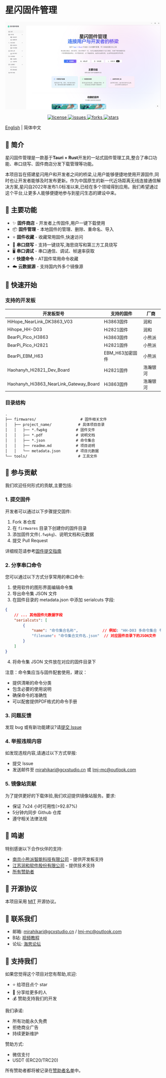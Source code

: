 # 星闪固件管理

<p align="center">
    <img src="https://raw.githubusercontent.com/MiraHikari/nearlink-firmwares/main/docs/1.png" alt="星闪固件管理"/>
</p>

<p align="center">
  <a href="https://github.com/MiraHikari/nearlink-firmwares/blob/main/LICENSE">
    <img src="https://img.shields.io/github/license/MiraHikari/nearlink-firmwares" alt="license"/>
  </a>
  <a href="https://github.com/MiraHikari/nearlink-firmwares/issues">
    <img src="https://img.shields.io/github/issues/MiraHikari/nearlink-firmwares" alt="issues"/>
  </a>
  <a href="https://github.com/MiraHikari/nearlink-firmwares/network/members">
    <img src="https://img.shields.io/github/forks/MiraHikari/nearlink-firmwares" alt="forks"/>
  </a>
  <a href="https://github.com/MiraHikari/nearlink-firmwares/stargazers">
    <img src="https://img.shields.io/github/stars/MiraHikari/nearlink-firmwares" alt="stars"/>
  </a>
</p>

[English](./README_EN.md) | 简体中文

## 📖 简介

星闪固件管理是一款基于**Tauri + Rust**开发的一站式固件管理工具,整合了串口功能、串口烧写、固件商店分发下载管理等功能。

本项目旨在搭建星闪用户和开发者之间的桥梁,让用户能够便捷地使用开源固件,同时也让开发者能够及时发布更新。作为中国原生的新一代近场距离无线连接通信解决方案,星闪自2022年发布1.0标准以来,已经在多个领域得到应用。我们希望通过这个平台,让更多人能够便捷地参与到星闪生态的建设中来。

## 🎯 主要功能

- ✨ **固件商店** - 开发者上传固件,用户一键下载使用
- 📦 **固件管理** - 本地固件的管理、删除、重命名、导入
- ⭐ **固件收藏** - 收藏常用固件,快速访问
- 🔧 **串口烧写** - 支持一键烧写,海思烧写和第三方工具烧写
- 🖥️ **串口调试** - 串口通信、调试、帧速率获取
- ⚡ **快捷命令** - AT固件常用命令收藏
- ☁️ **云数据源** - 支持国内外多个镜像源

## 🚀 快速开始

### 支持的开发板

| 开发板型号 | 支持的固件 | 厂商 |
|------------|------------|------|
| HiHope_NearLink_DK3863_V03 | Hi3863固件 | 润和 |
| Hihope_HH-D03 | Hi2821固件 | 润和 |
| BearPi_Pico_H3863 | Hi3863固件 | 小熊派 |
| BearPi_Pico_H2821 | Hi2821固件 | 小熊派 |
| BearPi_EBM_H63 | EBM_H63加密固件 | 小熊派 |
| Haohanyh_Hi2821_Dev_Board | Hi2821固件 | 浩瀚银河 |
| Haohanyh_Hi3863_NearLink_Gateway_Board | Hi3863固件 | 浩瀚银河 |

### 目录结构

```
.
├── firmwares/                    # 固件相关文件
│   ├── project_name/            # 具体项目目录
│   │   ├── *.fwpkg             # 固件文件
│   │   ├── *.pdf               # 说明文档
│   │   ├── *.json              # 命令集合
│   │   ├── readme.md           # 项目说明
│   │   └── metadata.json       # 项目元数据
└── tools/                       # 工具文件
```

## 🤝 参与贡献

我们欢迎任何形式的贡献,主要包括:

### 1. 提交固件

开发者可以通过以下步骤提交固件:

1. Fork 本仓库
2. 在 `firmwares` 目录下创建你的固件目录
3. 添加固件文件(`.fwpkg`)、说明文档和元数据
4. 提交 Pull Request

详细规范请参考[固件提交指南](docs/firmware-contribution.md#固件提交指南)

### 2. 分享串口命令

您可以通过以下方式分享常用的串口命令:

1. 使用软件的图形界面编辑命令集
2. 导出命令集 JSON 文件
3. 在固件目录的 metadata.json 中添加 serialcuts 字段:

```json
{
    // ... 其他固件元数据字段
    "serialcuts": [
        {
            "name": "命令集合名称",           // 例如: "HH-D03 多命令集合 专业版"
            "filename": "命令集合文件名.json"  // 对应固件目录下的JSON文件
        }
    ]
}
```

4. 将命令集 JSON 文件放在对应的固件目录下

注意：命令集应当与固件配套使用，建议：
- 提供清晰的命令分类
- 包含必要的使用说明
- 确保命令的准确性
- 可以配套提供PDF格式的命令手册

### 3. 问题反馈

发现 bug 或有新功能建议?请[提交 Issue](https://github.com/MiraHikari/nearlink-firmwares/issues/new)

### 4. 举报违规内容

如发现违规内容,请通过以下方式举报:
- 提交 Issue
- 发送邮件至 mirahikari@gcxstudio.cn 或 lmj-mc@outlook.com

### 5. 镜像站贡献

为了提供更好的下载体验,我们欢迎提供镜像站服务。要求:

- 保证 7x24 小时可用性(>92.87%)
- 5分钟内同步 Github 仓库
- 遵守相关法律法规

## 💝 鸣谢

特别感谢以下合作伙伴的支持:

- [南京小熊派智能科技有限公司](https://bearpi.cn/) - 提供开发板支持
- [江苏润和软件股份有限公司](https://www.hoperun.com/) - 提供技术支持
- [所有赞助者](docs/sponsors.md)

## 📄 开源协议

本项目采用 [MIT](LICENSE) 开源协议。

## 📮 联系我们

- 邮箱: mirahikari@gcxstudio.cn / lmj-mc@outlook.com
- B站: [视频教程](https://www.bilibili.com/video/BV1YmmxYXEd3)
- 论坛: [海思论坛](https://developers.hisilicon.com/postDetail?tid=0206166650494929002)

## 🌟 支持我们

如果您觉得这个项目对您有帮助,欢迎:

- ⭐ 给项目点个 star
- 🔄 分享给更多的人
- 💰 赞助支持我们的开发

我们承诺:
- 所有功能永久免费
- 拒绝商业广告
- 持续更新维护

赞助方式:
- 微信支付
- USDT (ERC20/TRC20)

所有赞助者都将被记录在[赞助者名单](docs/sponsors.md)中。
